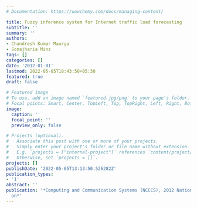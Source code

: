 ```yaml
---
# Documentation: https://wowchemy.com/docs/managing-content/

title: Fuzzy inference system for Internet traffic load forecasting
subtitle: ''
summary: ''
authors:
- Chandresh Kumar Maurya
- Sonajharia Minz
tags: []
categories: []
date: '2012-01-01'
lastmod: 2022-05-05T18:43:50+05:30
featured: true
draft: false

# Featured image
# To use, add an image named `featured.jpg/png` to your page's folder.
# Focal points: Smart, Center, TopLeft, Top, TopRight, Left, Right, BottomLeft, Bottom, BottomRight.
image:
  caption: ''
  focal_point: ''
  preview_only: false

# Projects (optional).
#   Associate this post with one or more of your projects.
#   Simply enter your project's folder or file name without extension.
#   E.g. `projects = ["internal-project"]` references `content/project/deep-learning/index.md`.
#   Otherwise, set `projects = []`.
projects: []
publishDate: '2022-05-05T13:13:50.526282Z'
publication_types:
- '1'
abstract: ''
publication: '*Computing and Communication Systems (NCCCS), 2012 National Conference
  on*'
---
```

